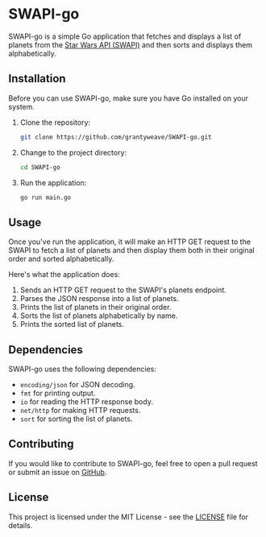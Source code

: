 # SWAPI-go

SWAPI-go is a simple Go application that fetches and displays a list of planets from the [Star Wars API (SWAPI)](https://swapi.dev/) and then sorts and displays them alphabetically.

## Installation

Before you can use SWAPI-go, make sure you have Go installed on your system.

1. Clone the repository:

   ```bash
   git clone https://github.com/grantyweave/SWAPI-go.git
   ```

2. Change to the project directory:

   ```bash
   cd SWAPI-go
   ```

3. Run the application:

   ```bash
   go run main.go
   ```

## Usage

Once you've run the application, it will make an HTTP GET request to the SWAPI to fetch a list of planets and then display them both in their original order and sorted alphabetically.

Here's what the application does:

1. Sends an HTTP GET request to the SWAPI's planets endpoint.
2. Parses the JSON response into a list of planets.
3. Prints the list of planets in their original order.
4. Sorts the list of planets alphabetically by name.
5. Prints the sorted list of planets.

## Dependencies

SWAPI-go uses the following dependencies:

- `encoding/json` for JSON decoding.
- `fmt` for printing output.
- `io` for reading the HTTP response body.
- `net/http` for making HTTP requests.
- `sort` for sorting the list of planets.

## Contributing

If you would like to contribute to SWAPI-go, feel free to open a pull request or submit an issue on [GitHub](https://github.com/grantyweave/SWAPI-go).

## License

This project is licensed under the MIT License - see the [LICENSE](LICENSE) file for details.
